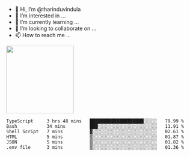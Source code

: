 - 👋 Hi, I’m @tharinduvindula
- 👀 I’m interested in ...
- 🌱 I’m currently learning ...
- 💞️ I’m looking to collaborate on ...
- 📫 How to reach me ...

<!---
tharinduvindula/tharinduvindula is a ✨ special ✨ repository because its `README.md` (this file) appears on your GitHub profile.
You can click the Preview link to take a look at your changes.
--->

<img height="180em" src="https://github-readme-stats.vercel.app/api?username=tharinduvindula&show_icons=true&hide_border=false&&count_private=true&include_all_commits=true" />


<!--START_SECTION:waka-->

```text
TypeScript     3 hrs 48 mins   ████████████████████░░░░░   79.99 %
Bash           34 mins         ███░░░░░░░░░░░░░░░░░░░░░░   11.91 %
Shell Script   7 mins          ▓░░░░░░░░░░░░░░░░░░░░░░░░   02.61 %
HTML           5 mins          ▒░░░░░░░░░░░░░░░░░░░░░░░░   01.87 %
JSON           5 mins          ▒░░░░░░░░░░░░░░░░░░░░░░░░   01.82 %
.env file      3 mins          ▒░░░░░░░░░░░░░░░░░░░░░░░░   01.36 %
```

<!--END_SECTION:waka-->
